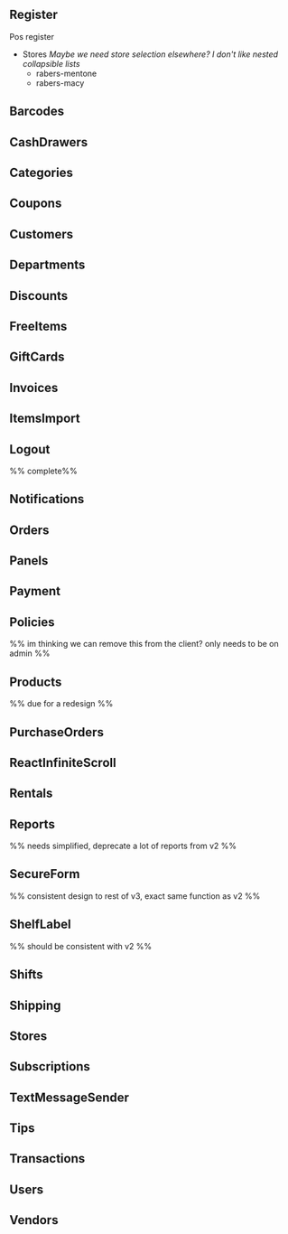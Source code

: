 
## Register
Pos register
* Stores
  *Maybe we need store selection elsewhere? I don't like nested collapsible lists*
	* rabers-mentone
	* rabers-macy
## Barcodes

## CashDrawers

## Categories

## Coupons
## Customers
## Departments
## Discounts
## FreeItems
## GiftCards
## Invoices
## ItemsImport
## Logout
%% complete%%
## Notifications
## Orders
## Panels
## Payment
## Policies
%% im thinking we can remove this from the client? only needs to be on admin %%
## Products
%% due for a redesign %%
## PurchaseOrders
## ReactInfiniteScroll
## Rentals
## Reports
%% needs simplified, deprecate a lot of reports from v2 %%
## SecureForm
%% consistent design to rest of v3, exact same function as v2 %%
## ShelfLabel
%% should be consistent with v2 %%
## Shifts
## Shipping
## Stores
## Subscriptions
## TextMessageSender
## Tips
## Transactions
## Users
## Vendors